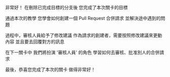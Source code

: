 非常好！
在刪除已完成目標的分支後
您完成了本次關卡的目標

通過本次的教學
您學會如何創建一個 Pull Request 合併請求
並解決途中遇到的問題

過程中，審核人員給予了修改建議
作為請求的創建者，需要按照修改建議來更動內容
並且要去回覆對方的訊息

在下一關卡中
我們將扮演 '審核人員' 的角色
學習如何去審核、批准別人的合併請求

最後，恭喜您完成了本次的關卡
做得非常好！
